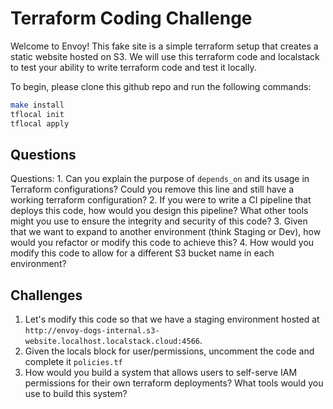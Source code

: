 # Terraform Coding Challenge

Welcome to Envoy! This fake site is a simple terraform setup that creates a static website hosted on S3. We will use this terraform code and localstack to test your ability to write terraform code and test it locally.

To begin, please clone this github repo and run the following commands:

``` bash
make install
tflocal init
tflocal apply
```

## Questions

Questions:
    1. Can you explain the purpose of `depends_on` and its usage in Terraform configurations? Could you remove this line and still have a working terraform configuration?
    2. If you were to write a CI pipeline that deploys this code, how would you design this pipeline? What other tools might you use to ensure the integrity and security of this code?
    3. Given that we want to expand to another environment (think Staging or Dev), how would you refactor or modify this code to achieve this?
    4. How would you modify this code to allow for a different S3 bucket name in each environment?

## Challenges

1. Let's modify this code so that we have a staging environment hosted at `http://envoy-dogs-internal.s3-website.localhost.localstack.cloud:4566`.
2. Given the locals block for user/permissions, uncomment the code and complete it `policies.tf`
3. How would you build a system that allows users to self-serve IAM permissions for their own terraform deployments? What tools would you use to build this system?
